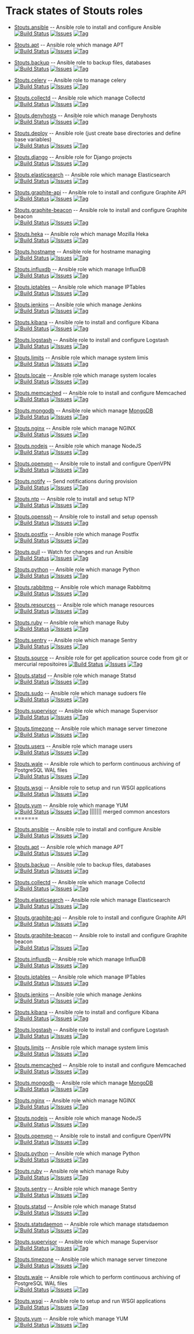 # Track states of Stouts roles

* [Stouts.ansible](https://github.com/Stouts/Stouts.ansible) -- Ansible role to install and configure Ansible  
  [![Build Status](http://img.shields.io/travis/Stouts/Stouts.ansible.svg)](https://travis-ci.org/Stouts/Stouts.ansible)
  [![Issues](http://img.shields.io/github/issues/Stouts/Stouts.ansible.svg)](https://github.com/Stouts/Stouts.ansible/issues)
  [![Tag](http://img.shields.io/github/tag/Stouts/Stouts.ansible.svg)](https://github.com/Stouts/Stouts.ansible)

* [Stouts.apt](https://github.com/Stouts/Stouts.apt) -- Ansible role which manage APT  
  [![Build Status](http://img.shields.io/travis/Stouts/Stouts.apt.svg)](https://travis-ci.org/Stouts/Stouts.apt)
  [![Issues](http://img.shields.io/github/issues/Stouts/Stouts.apt.svg)](https://github.com/Stouts/Stouts.apt/issues)
  [![Tag](http://img.shields.io/github/tag/Stouts/Stouts.apt.svg)](https://github.com/Stouts/Stouts.apt)

* [Stouts.backup](https://github.com/Stouts/Stouts.backup) -- Ansible role to backup files, databases  
  [![Build Status](http://img.shields.io/travis/Stouts/Stouts.backup.svg)](https://travis-ci.org/Stouts/Stouts.backup)
  [![Issues](http://img.shields.io/github/issues/Stouts/Stouts.backup.svg)](https://github.com/Stouts/Stouts.backup/issues)
  [![Tag](http://img.shields.io/github/tag/Stouts/Stouts.backup.svg)](https://github.com/Stouts/Stouts.backup)

* [Stouts.celery](https://github.com/Stouts/Stouts.celery) -- Ansible role to manage celery  
  [![Build Status](http://img.shields.io/travis/Stouts/Stouts.celery.svg)](https://travis-ci.org/Stouts/Stouts.celery)
  [![Issues](http://img.shields.io/github/issues/Stouts/Stouts.celery.svg)](https://github.com/Stouts/Stouts.celery/issues)
  [![Tag](http://img.shields.io/github/tag/Stouts/Stouts.celery.svg)](https://github.com/Stouts/Stouts.celery)

* [Stouts.collectd](https://github.com/Stouts/Stouts.collectd) -- Ansible role which manage Collectd  
  [![Build Status](http://img.shields.io/travis/Stouts/Stouts.collectd.svg)](https://travis-ci.org/Stouts/Stouts.collectd)
  [![Issues](http://img.shields.io/github/issues/Stouts/Stouts.collectd.svg)](https://github.com/Stouts/Stouts.collectd/issues)
  [![Tag](http://img.shields.io/github/tag/Stouts/Stouts.collectd.svg)](https://github.com/Stouts/Stouts.collectd)

* [Stouts.denyhosts](https://github.com/Stouts/Stouts.denyhosts) -- Ansible role which manage Denyhosts  
  [![Build Status](http://img.shields.io/travis/Stouts/Stouts.denyhosts.svg)](https://travis-ci.org/Stouts/Stouts.denyhosts)
  [![Issues](http://img.shields.io/github/issues/Stouts/Stouts.denyhosts.svg)](https://github.com/Stouts/Stouts.denyhosts/issues)
  [![Tag](http://img.shields.io/github/tag/Stouts/Stouts.denyhosts.svg)](https://github.com/Stouts/Stouts.denyhosts)

* [Stouts.deploy](https://github.com/Stouts/Stouts.deploy) -- Ansible role (just create base directories and define base variables)  
  [![Build Status](http://img.shields.io/travis/Stouts/Stouts.deploy.svg)](https://travis-ci.org/Stouts/Stouts.deploy)
  [![Issues](http://img.shields.io/github/issues/Stouts/Stouts.deploy.svg)](https://github.com/Stouts/Stouts.deploy/issues)
  [![Tag](http://img.shields.io/github/tag/Stouts/Stouts.deploy.svg)](https://github.com/Stouts/Stouts.deploy)

* [Stouts.django](https://github.com/Stouts/Stouts.django) -- Ansible role for Django projects  
  [![Build Status](http://img.shields.io/travis/Stouts/Stouts.django.svg)](https://travis-ci.org/Stouts/Stouts.django)
  [![Issues](http://img.shields.io/github/issues/Stouts/Stouts.django.svg)](https://github.com/Stouts/Stouts.django/issues)
  [![Tag](http://img.shields.io/github/tag/Stouts/Stouts.django.svg)](https://github.com/Stouts/Stouts.django)

* [Stouts.elasticsearch](https://github.com/Stouts/Stouts.elasticsearch) -- Ansible role which manage Elasticsearch  
  [![Build Status](http://img.shields.io/travis/Stouts/Stouts.elasticsearch.svg)](https://travis-ci.org/Stouts/Stouts.elasticsearch)
  [![Issues](http://img.shields.io/github/issues/Stouts/Stouts.elasticsearch.svg)](https://github.com/Stouts/Stouts.elasticsearch/issues)
  [![Tag](http://img.shields.io/github/tag/Stouts/Stouts.elasticsearch.svg)](https://github.com/Stouts/Stouts.elasticsearch)

* [Stouts.graphite-api](https://github.com/Stouts/Stouts.graphite-api) -- Ansible role to install and configure Graphite API  
  [![Build Status](http://img.shields.io/travis/Stouts/Stouts.graphite-api.svg)](https://travis-ci.org/Stouts/Stouts.graphite-api)
  [![Issues](http://img.shields.io/github/issues/Stouts/Stouts.graphite-api.svg)](https://github.com/Stouts/Stouts.graphite-api/issues)
  [![Tag](http://img.shields.io/github/tag/Stouts/Stouts.graphite-api.svg)](https://github.com/Stouts/Stouts.graphite-api)

* [Stouts.graphite-beacon](https://github.com/Stouts/Stouts.graphite-beacon) -- Ansible role to install and configure Graphite beacon  
  [![Build Status](http://img.shields.io/travis/Stouts/Stouts.graphite-beacon.svg)](https://travis-ci.org/Stouts/Stouts.graphite-beacon)
  [![Issues](http://img.shields.io/github/issues/Stouts/Stouts.graphite-beacon.svg)](https://github.com/Stouts/Stouts.graphite-beacon/issues)
  [![Tag](http://img.shields.io/github/tag/Stouts/Stouts.graphite-beacon.svg)](https://github.com/Stouts/Stouts.graphite-beacon)

* [Stouts.heka](https://github.com/Stouts/Stouts.heka) -- Ansible role which manage Mozilla Heka  
  [![Build Status](http://img.shields.io/travis/Stouts/Stouts.heka.svg)](https://travis-ci.org/Stouts/Stouts.heka)
  [![Issues](http://img.shields.io/github/issues/Stouts/Stouts.heka.svg)](https://github.com/Stouts/Stouts.heka/issues)
  [![Tag](http://img.shields.io/github/tag/Stouts/Stouts.heka.svg)](https://github.com/Stouts/Stouts.heka)

* [Stouts.hostname](https://github.com/Stouts/Stouts.hostname) -- Ansible role for hostname managing  
  [![Build Status](http://img.shields.io/travis/Stouts/Stouts.hostname.svg)](https://travis-ci.org/Stouts/Stouts.hostname)
  [![Issues](http://img.shields.io/github/issues/Stouts/Stouts.hostname.svg)](https://github.com/Stouts/Stouts.hostname/issues)
  [![Tag](http://img.shields.io/github/tag/Stouts/Stouts.hostname.svg)](https://github.com/Stouts/Stouts.hostname)

* [Stouts.influxdb](https://github.com/Stouts/Stouts.influxdb) -- Ansible role which manage InfluxDB  
  [![Build Status](http://img.shields.io/travis/Stouts/Stouts.influxdb.svg)](https://travis-ci.org/Stouts/Stouts.influxdb)
  [![Issues](http://img.shields.io/github/issues/Stouts/Stouts.influxdb.svg)](https://github.com/Stouts/Stouts.influxdb/issues)
  [![Tag](http://img.shields.io/github/tag/Stouts/Stouts.influxdb.svg)](https://github.com/Stouts/Stouts.influxdb)

* [Stouts.iptables](https://github.com/Stouts/Stouts.iptables) -- Ansible role which manage IPTables  
  [![Build Status](http://img.shields.io/travis/Stouts/Stouts.iptables.svg)](https://travis-ci.org/Stouts/Stouts.iptables)
  [![Issues](http://img.shields.io/github/issues/Stouts/Stouts.iptables.svg)](https://github.com/Stouts/Stouts.iptables/issues)
  [![Tag](http://img.shields.io/github/tag/Stouts/Stouts.iptables.svg)](https://github.com/Stouts/Stouts.iptables)

* [Stouts.jenkins](https://github.com/Stouts/Stouts.jenkins) -- Ansible role which manage Jenkins  
  [![Build Status](http://img.shields.io/travis/Stouts/Stouts.jenkins.svg)](https://travis-ci.org/Stouts/Stouts.jenkins)
  [![Issues](http://img.shields.io/github/issues/Stouts/Stouts.jenkins.svg)](https://github.com/Stouts/Stouts.jenkins/issues)
  [![Tag](http://img.shields.io/github/tag/Stouts/Stouts.jenkins.svg)](https://github.com/Stouts/Stouts.jenkins)

* [Stouts.kibana](https://github.com/Stouts/Stouts.kibana) -- Ansible role to install and configure Kibana  
  [![Build Status](http://img.shields.io/travis/Stouts/Stouts.kibana.svg)](https://travis-ci.org/Stouts/Stouts.kibana)
  [![Issues](http://img.shields.io/github/issues/Stouts/Stouts.kibana.svg)](https://github.com/Stouts/Stouts.kibana/issues)
  [![Tag](http://img.shields.io/github/tag/Stouts/Stouts.kibana.svg)](https://github.com/Stouts/Stouts.kibana)

* [Stouts.logstash](https://github.com/Stouts/Stouts.logstash) -- Ansible role to install and configure Logstash  
  [![Build Status](http://img.shields.io/travis/Stouts/Stouts.logstash.svg)](https://travis-ci.org/Stouts/Stouts.logstash)
  [![Issues](http://img.shields.io/github/issues/Stouts/Stouts.logstash.svg)](https://github.com/Stouts/Stouts.logstash/issues)
  [![Tag](http://img.shields.io/github/tag/Stouts/Stouts.logstash.svg)](https://github.com/Stouts/Stouts.logstash)

* [Stouts.limits](https://github.com/Stouts/Stouts.limits) -- Ansible role which manage system limis  
  [![Build Status](http://img.shields.io/travis/Stouts/Stouts.limits.svg)](https://travis-ci.org/Stouts/Stouts.limits)
  [![Issues](http://img.shields.io/github/issues/Stouts/Stouts.limits.svg)](https://github.com/Stouts/Stouts.limits/issues)
  [![Tag](http://img.shields.io/github/tag/Stouts/Stouts.limits.svg)](https://github.com/Stouts/Stouts.limits)

* [Stouts.locale](https://github.com/Stouts/Stouts.locale) -- Ansible role which manage system locales  
  [![Build Status](http://img.shields.io/travis/Stouts/Stouts.locale.svg)](https://travis-ci.org/Stouts/Stouts.locale)
  [![Issues](http://img.shields.io/github/issues/Stouts/Stouts.locale.svg)](https://github.com/Stouts/Stouts.locale/issues)
  [![Tag](http://img.shields.io/github/tag/Stouts/Stouts.locale.svg)](https://github.com/Stouts/Stouts.locale)

* [Stouts.memcached](https://github.com/Stouts/Stouts.memcached) -- Ansible role to install and configure Memcached  
  [![Build Status](http://img.shields.io/travis/Stouts/Stouts.memcached.svg)](https://travis-ci.org/Stouts/Stouts.memcached)
  [![Issues](http://img.shields.io/github/issues/Stouts/Stouts.memcached.svg)](https://github.com/Stouts/Stouts.memcached/issues)
  [![Tag](http://img.shields.io/github/tag/Stouts/Stouts.memcached.svg)](https://github.com/Stouts/Stouts.memcached)

* [Stouts.mongodb](https://github.com/Stouts/Stouts.mongodb) -- Ansible role which manage [MongoDB](http://www.mongodb.org/)  
  [![Build Status](http://img.shields.io/travis/Stouts/Stouts.mongodb.svg)](https://travis-ci.org/Stouts/Stouts.mongodb)
  [![Issues](http://img.shields.io/github/issues/Stouts/Stouts.mongodb.svg)](https://github.com/Stouts/Stouts.mongodb/issues)
  [![Tag](http://img.shields.io/github/tag/Stouts/Stouts.mongodb.svg)](https://github.com/Stouts/Stouts.mongodb)

* [Stouts.nginx](https://github.com/Stouts/Stouts.nginx) -- Ansible role which manage NGINX  
  [![Build Status](http://img.shields.io/travis/Stouts/Stouts.nginx.svg)](https://travis-ci.org/Stouts/Stouts.nginx)
  [![Issues](http://img.shields.io/github/issues/Stouts/Stouts.nginx.svg)](https://github.com/Stouts/Stouts.nginx/issues)
  [![Tag](http://img.shields.io/github/tag/Stouts/Stouts.nginx.svg)](https://github.com/Stouts/Stouts.nginx)

* [Stouts.nodejs](https://github.com/Stouts/Stouts.nodejs) -- Ansible role which manage NodeJS  
  [![Build Status](http://img.shields.io/travis/Stouts/Stouts.nodejs.svg)](https://travis-ci.org/Stouts/Stouts.nodejs)
  [![Issues](http://img.shields.io/github/issues/Stouts/Stouts.nodejs.svg)](https://github.com/Stouts/Stouts.nodejs/issues)
  [![Tag](http://img.shields.io/github/tag/Stouts/Stouts.nodejs.svg)](https://github.com/Stouts/Stouts.nodejs)

* [Stouts.openvpn](https://github.com/Stouts/Stouts.openvpn) -- Ansible role to install and configure OpenVPN  
  [![Build Status](http://img.shields.io/travis/Stouts/Stouts.openvpn.svg)](https://travis-ci.org/Stouts/Stouts.openvpn)
  [![Issues](http://img.shields.io/github/issues/Stouts/Stouts.openvpn.svg)](https://github.com/Stouts/Stouts.openvpn/issues)
  [![Tag](http://img.shields.io/github/tag/Stouts/Stouts.openvpn.svg)](https://github.com/Stouts/Stouts.openvpn)

* [Stouts.notify](https://github.com/Stouts/Stouts.notify) -- Send notifications during provision  
  [![Build Status](http://img.shields.io/travis/Stouts/Stouts.notify.svg)](https://travis-ci.org/Stouts/Stouts.notify)
  [![Issues](http://img.shields.io/github/issues/Stouts/Stouts.notify.svg)](https://github.com/Stouts/Stouts.notify/issues)
  [![Tag](http://img.shields.io/github/tag/Stouts/Stouts.notify.svg)](https://github.com/Stouts/Stouts.notify)

* [Stouts.ntp](https://github.com/Stouts/Stouts.ntp) -- Ansible role to install and setup NTP  
  [![Build Status](http://img.shields.io/travis/Stouts/Stouts.ntp.svg)](https://travis-ci.org/Stouts/Stouts.ntp)
  [![Issues](http://img.shields.io/github/issues/Stouts/Stouts.ntp.svg)](https://github.com/Stouts/Stouts.ntp/issues)
  [![Tag](http://img.shields.io/github/tag/Stouts/Stouts.ntp.svg)](https://github.com/Stouts/Stouts.ntp)

* [Stouts.openssh](https://github.com/Stouts/Stouts.openssh) -- Ansible role to install and setup openssh  
  [![Build Status](http://img.shields.io/travis/Stouts/Stouts.openssh.svg)](https://travis-ci.org/Stouts/Stouts.openssh)
  [![Issues](http://img.shields.io/github/issues/Stouts/Stouts.openssh.svg)](https://github.com/Stouts/Stouts.openssh/issues)
  [![Tag](http://img.shields.io/github/tag/Stouts/Stouts.openssh.svg)](https://github.com/Stouts/Stouts.openssh)

* [Stouts.postfix](https://github.com/Stouts/Stouts.postfix) -- Ansible role which manage Postfix  
  [![Build Status](http://img.shields.io/travis/Stouts/Stouts.postfix.svg)](https://travis-ci.org/Stouts/Stouts.postfix)
  [![Issues](http://img.shields.io/github/issues/Stouts/Stouts.postfix.svg)](https://github.com/Stouts/Stouts.postfix/issues)
  [![Tag](http://img.shields.io/github/tag/Stouts/Stouts.postfix.svg)](https://github.com/Stouts/Stouts.postfix)

* [Stouts.pull](https://github.com/Stouts/Stouts.pull) -- Watch for changes and run Ansible  
  [![Build Status](http://img.shields.io/travis/Stouts/Stouts.pull.svg)](https://travis-ci.org/Stouts/Stouts.pull)
  [![Issues](http://img.shields.io/github/issues/Stouts/Stouts.pull.svg)](https://github.com/Stouts/Stouts.pull/issues)
  [![Tag](http://img.shields.io/github/tag/Stouts/Stouts.pull.svg)](https://github.com/Stouts/Stouts.pull)

* [Stouts.python](https://github.com/Stouts/Stouts.python) -- Ansible role which manage Python  
  [![Build Status](http://img.shields.io/travis/Stouts/Stouts.python.svg)](https://travis-ci.org/Stouts/Stouts.python)
  [![Issues](http://img.shields.io/github/issues/Stouts/Stouts.python.svg)](https://github.com/Stouts/Stouts.python/issues)
  [![Tag](http://img.shields.io/github/tag/Stouts/Stouts.python.svg)](https://github.com/Stouts/Stouts.python)

* [Stouts.rabbitmq](https://github.com/Stouts/Stouts.rabbitmq) -- Ansible role which manage Rabbitmq  
  [![Build Status](http://img.shields.io/travis/Stouts/Stouts.rabbitmq.svg)](https://travis-ci.org/Stouts/Stouts.rabbitmq)
  [![Issues](http://img.shields.io/github/issues/Stouts/Stouts.rabbitmq.svg)](https://github.com/Stouts/Stouts.rabbitmq/issues)
  [![Tag](http://img.shields.io/github/tag/Stouts/Stouts.rabbitmq.svg)](https://github.com/Stouts/Stouts.rabbitmq)

* [Stouts.resources](https://github.com/Stouts/Stouts.resources) -- Ansible role which manage resources  
  [![Build Status](http://img.shields.io/travis/Stouts/Stouts.resources.svg)](https://travis-ci.org/Stouts/Stouts.resources)
  [![Issues](http://img.shields.io/github/issues/Stouts/Stouts.resources.svg)](https://github.com/Stouts/Stouts.resources/issues)
  [![Tag](http://img.shields.io/github/tag/Stouts/Stouts.resources.svg)](https://github.com/Stouts/Stouts.resources)

* [Stouts.ruby](https://github.com/Stouts/Stouts.ruby) -- Ansible role which manage Ruby  
  [![Build Status](http://img.shields.io/travis/Stouts/Stouts.ruby.svg)](https://travis-ci.org/Stouts/Stouts.ruby)
  [![Issues](http://img.shields.io/github/issues/Stouts/Stouts.ruby.svg)](https://github.com/Stouts/Stouts.ruby/issues)
  [![Tag](http://img.shields.io/github/tag/Stouts/Stouts.ruby.svg)](https://github.com/Stouts/Stouts.ruby)

* [Stouts.sentry](https://github.com/Stouts/Stouts.sentry) -- Ansible role which manage Sentry  
  [![Build Status](http://img.shields.io/travis/Stouts/Stouts.sentry.svg)](https://travis-ci.org/Stouts/Stouts.sentry)
  [![Issues](http://img.shields.io/github/issues/Stouts/Stouts.sentry.svg)](https://github.com/Stouts/Stouts.sentry/issues)
  [![Tag](http://img.shields.io/github/tag/Stouts/Stouts.sentry.svg)](https://github.com/Stouts/Stouts.sentry)

* [Stouts.source](https://github.com/Stouts/Stouts.source) -- Ansible role for get application source code from git or mercurial repositoires
  [![Build Status](http://img.shields.io/travis/Stouts/Stouts.source.svg)](https://travis-ci.org/Stouts/Stouts.source)
  [![Issues](http://img.shields.io/github/issues/Stouts/Stouts.source.svg)](https://github.com/Stouts/Stouts.source/issues)
  [![Tag](http://img.shields.io/github/tag/Stouts/Stouts.source.svg)](https://github.com/Stouts/Stouts.source)

* [Stouts.statsd](https://github.com/Stouts/Stouts.statsd) -- Ansible role which manage Statsd  
  [![Build Status](http://img.shields.io/travis/Stouts/Stouts.statsd.svg)](https://travis-ci.org/Stouts/Stouts.statsd)
  [![Issues](http://img.shields.io/github/issues/Stouts/Stouts.statsd.svg)](https://github.com/Stouts/Stouts.statsd/issues)
  [![Tag](http://img.shields.io/github/tag/Stouts/Stouts.statsd.svg)](https://github.com/Stouts/Stouts.statsd)

* [Stouts.sudo](https://github.com/Stouts/Stouts.sudo) -- Ansible role which manage sudoers file  
  [![Build Status](http://img.shields.io/travis/Stouts/Stouts.sudo.svg)](https://travis-ci.org/Stouts/Stouts.sudo)
  [![Issues](http://img.shields.io/github/issues/Stouts/Stouts.sudo.svg)](https://github.com/Stouts/Stouts.sudo/issues)
  [![Tag](http://img.shields.io/github/tag/Stouts/Stouts.supervisor.svg)](https://github.com/Stouts/Stouts.sudo)

* [Stouts.supervisor](https://github.com/Stouts/Stouts.supervisor) -- Ansible role which manage Supervisor  
  [![Build Status](http://img.shields.io/travis/Stouts/Stouts.supervisor.svg)](https://travis-ci.org/Stouts/Stouts.supervisor)
  [![Issues](http://img.shields.io/github/issues/Stouts/Stouts.supervisor.svg)](https://github.com/Stouts/Stouts.supervisor/issues)
  [![Tag](http://img.shields.io/github/tag/Stouts/Stouts.supervisor.svg)](https://github.com/Stouts/Stouts.supervisor)

* [Stouts.timezone](https://github.com/Stouts/Stouts.timezone) -- Ansible role which manage server timezone  
  [![Build Status](http://img.shields.io/travis/Stouts/Stouts.timezone.svg)](https://travis-ci.org/Stouts/Stouts.timezone)
  [![Issues](http://img.shields.io/github/issues/Stouts/Stouts.timezone.svg)](https://github.com/Stouts/Stouts.timezone/issues)
  [![Tag](http://img.shields.io/github/tag/Stouts/Stouts.timezone.svg)](https://github.com/Stouts/Stouts.timezone)

* [Stouts.users](https://github.com/Stouts/Stouts.users) -- Ansible role which manage users  
  [![Build Status](http://img.shields.io/travis/Stouts/Stouts.users.svg)](https://travis-ci.org/Stouts/Stouts.users)
  [![Issues](http://img.shields.io/github/issues/Stouts/Stouts.users.svg)](https://github.com/Stouts/Stouts.users/issues)
  [![Tag](http://img.shields.io/github/tag/Stouts/Stouts.users.svg)](https://github.com/Stouts/Stouts.users)

* [Stouts.wale](https://github.com/Stouts/Stouts.wale) -- Ansible role which to perform continuous archiving of PostgreSQL WAL files  
  [![Build Status](http://img.shields.io/travis/Stouts/Stouts.wale.svg)](https://travis-ci.org/Stouts/Stouts.wale)
  [![Issues](http://img.shields.io/github/issues/Stouts/Stouts.wale.svg)](https://github.com/Stouts/Stouts.wale/issues)
  [![Tag](http://img.shields.io/github/tag/Stouts/Stouts.wale.svg)](https://github.com/Stouts/Stouts.wale)

* [Stouts.wsgi](https://github.com/Stouts/Stouts.wsgi) -- Ansible role to setup and run WSGI applications  
  [![Build Status](http://img.shields.io/travis/Stouts/Stouts.wsgi.svg)](https://travis-ci.org/Stouts/Stouts.wsgi)
  [![Issues](http://img.shields.io/github/issues/Stouts/Stouts.wsgi.svg)](https://github.com/Stouts/Stouts.wsgi/issues)
  [![Tag](http://img.shields.io/github/tag/Stouts/Stouts.wsgi.svg)](https://github.com/Stouts/Stouts.wsgi)

* [Stouts.yum](https://github.com/Stouts/Stouts.yum) -- Ansible role which manage YUM  
  [![Build Status](http://img.shields.io/travis/Stouts/Stouts.yum.svg)](https://travis-ci.org/Stouts/Stouts.yum)
  [![Issues](http://img.shields.io/github/issues/Stouts/Stouts.yum.svg)](https://github.com/Stouts/Stouts.yum/issues)
  [![Tag](http://img.shields.io/github/tag/Stouts/Stouts.yum.svg)](https://github.com/Stouts/Stouts.yum)
||||||| merged common ancestors
=======

* [Stouts.ansible](https://github.com/Stouts/Stouts.ansible) -- Ansible role to install and configure Ansible  
  [![Build Status](http://img.shields.io/travis/Stouts/Stouts.ansible.svg)](https://travis-ci.org/Stouts/Stouts.ansible)
  [![Issues](http://img.shields.io/github/issues/Stouts/Stouts.ansible.svg)](https://github.com/Stouts/Stouts.ansible/issues)
  [![Tag](http://img.shields.io/github/tag/Stouts/Stouts.ansible.svg)](https://github.com/Stouts/Stouts.ansible)

* [Stouts.apt](https://github.com/Stouts/Stouts.apt) -- Ansible role which manage APT  
  [![Build Status](http://img.shields.io/travis/Stouts/Stouts.apt.svg)](https://travis-ci.org/Stouts/Stouts.apt)
  [![Issues](http://img.shields.io/github/issues/Stouts/Stouts.apt.svg)](https://github.com/Stouts/Stouts.apt/issues)
  [![Tag](http://img.shields.io/github/tag/Stouts/Stouts.apt.svg)](https://github.com/Stouts/Stouts.apt)

* [Stouts.backup](https://github.com/Stouts/Stouts.backup) -- Ansible role to backup files, databases  
  [![Build Status](http://img.shields.io/travis/Stouts/Stouts.backup.svg)](https://travis-ci.org/Stouts/Stouts.backup)
  [![Issues](http://img.shields.io/github/issues/Stouts/Stouts.backup.svg)](https://github.com/Stouts/Stouts.backup/issues)
  [![Tag](http://img.shields.io/github/tag/Stouts/Stouts.backup.svg)](https://github.com/Stouts/Stouts.backup)

* [Stouts.collectd](https://github.com/Stouts/Stouts.collectd) -- Ansible role which manage Collectd  
  [![Build Status](http://img.shields.io/travis/Stouts/Stouts.collectd.svg)](https://travis-ci.org/Stouts/Stouts.collectd)
  [![Issues](http://img.shields.io/github/issues/Stouts/Stouts.collectd.svg)](https://github.com/Stouts/Stouts.collectd/issues)
  [![Tag](http://img.shields.io/github/tag/Stouts/Stouts.collectd.svg)](https://github.com/Stouts/Stouts.apt)

* [Stouts.elasticsearch](https://github.com/Stouts/Stouts.elasticsearch) -- Ansible role which manage Elasticsearch  
  [![Build Status](http://img.shields.io/travis/Stouts/Stouts.elasticsearch.svg)](https://travis-ci.org/Stouts/Stouts.elasticsearch)
  [![Issues](http://img.shields.io/github/issues/Stouts/Stouts.elasticsearch.svg)](https://github.com/Stouts/Stouts.elasticsearch/issues)
  [![Tag](http://img.shields.io/github/tag/Stouts/Stouts.elasticsearch.svg)](https://github.com/Stouts/Stouts.apt)

* [Stouts.graphite-api](https://github.com/Stouts/Stouts.graphite-api) -- Ansible role to install and configure Graphite API  
  [![Build Status](http://img.shields.io/travis/Stouts/Stouts.graphite-api.svg)](https://travis-ci.org/Stouts/Stouts.graphite-api)
  [![Issues](http://img.shields.io/github/issues/Stouts/Stouts.graphite-api.svg)](https://github.com/Stouts/Stouts.graphite-api/issues)
  [![Tag](http://img.shields.io/github/tag/Stouts/Stouts.graphite-api.svg)](https://github.com/Stouts/Stouts.graphite-api)

* [Stouts.graphite-beacon](https://github.com/Stouts/Stouts.graphite-beacon) -- Ansible role to install and configure Graphite beacon  
  [![Build Status](http://img.shields.io/travis/Stouts/Stouts.graphite-beacon.svg)](https://travis-ci.org/Stouts/Stouts.graphite-beacon)
  [![Issues](http://img.shields.io/github/issues/Stouts/Stouts.graphite-beacon.svg)](https://github.com/Stouts/Stouts.graphite-beacon/issues)
  [![Tag](http://img.shields.io/github/tag/Stouts/Stouts.graphite-beacon.svg)](https://github.com/Stouts/Stouts.graphite-beacon)

* [Stouts.influxdb](https://github.com/Stouts/Stouts.influxdb) -- Ansible role which manage InfluxDB  
  [![Build Status](http://img.shields.io/travis/Stouts/Stouts.influxdb.svg)](https://travis-ci.org/Stouts/Stouts.influxdb)
  [![Issues](http://img.shields.io/github/issues/Stouts/Stouts.influxdb.svg)](https://github.com/Stouts/Stouts.influxdb/issues)
  [![Tag](http://img.shields.io/github/tag/Stouts/Stouts.influxdb.svg)](https://github.com/Stouts/Stouts.influxdb)

* [Stouts.iptables](https://github.com/Stouts/Stouts.iptables) -- Ansible role which manage IPTables  
  [![Build Status](http://img.shields.io/travis/Stouts/Stouts.iptables.svg)](https://travis-ci.org/Stouts/Stouts.iptables)
  [![Issues](http://img.shields.io/github/issues/Stouts/Stouts.iptables.svg)](https://github.com/Stouts/Stouts.iptables/issues)
  [![Tag](http://img.shields.io/github/tag/Stouts/Stouts.iptables.svg)](https://github.com/Stouts/Stouts.iptables)

* [Stouts.jenkins](https://github.com/Stouts/Stouts.jenkins) -- Ansible role which manage Jenkins  
  [![Build Status](http://img.shields.io/travis/Stouts/Stouts.jenkins.svg)](https://travis-ci.org/Stouts/Stouts.jenkins)
  [![Issues](http://img.shields.io/github/issues/Stouts/Stouts.jenkins.svg)](https://github.com/Stouts/Stouts.jenkins/issues)
  [![Tag](http://img.shields.io/github/tag/Stouts/Stouts.jenkins.svg)](https://github.com/Stouts/Stouts.jenkins)

* [Stouts.kibana](https://github.com/Stouts/Stouts.kibana) -- Ansible role to install and configure Kibana  
  [![Build Status](http://img.shields.io/travis/Stouts/Stouts.kibana.svg)](https://travis-ci.org/Stouts/Stouts.kibana)
  [![Issues](http://img.shields.io/github/issues/Stouts/Stouts.kibana.svg)](https://github.com/Stouts/Stouts.kibana/issues)
  [![Tag](http://img.shields.io/github/tag/Stouts/Stouts.kibana.svg)](https://github.com/Stouts/Stouts.kibana)

* [Stouts.logstash](https://github.com/Stouts/Stouts.logstash) -- Ansible role to install and configure Logstash  
  [![Build Status](http://img.shields.io/travis/Stouts/Stouts.logstash.svg)](https://travis-ci.org/Stouts/Stouts.logstash)
  [![Issues](http://img.shields.io/github/issues/Stouts/Stouts.logstash.svg)](https://github.com/Stouts/Stouts.logstash/issues)
  [![Tag](http://img.shields.io/github/tag/Stouts/Stouts.logstash.svg)](https://github.com/Stouts/Stouts.logstash)

* [Stouts.limits](https://github.com/Stouts/Stouts.limits) -- Ansible role which manage system limis  
  [![Build Status](http://img.shields.io/travis/Stouts/Stouts.limits.svg)](https://travis-ci.org/Stouts/Stouts.limits)
  [![Issues](http://img.shields.io/github/issues/Stouts/Stouts.limits.svg)](https://github.com/Stouts/Stouts.limits/issues)
  [![Tag](http://img.shields.io/github/tag/Stouts/Stouts.limits.svg)](https://github.com/Stouts/Stouts.limits)

* [Stouts.memcached](https://github.com/Stouts/Stouts.memcached) -- Ansible role to install and configure Memcached  
  [![Build Status](http://img.shields.io/travis/Stouts/Stouts.memcached.svg)](https://travis-ci.org/Stouts/Stouts.memcached)
  [![Issues](http://img.shields.io/github/issues/Stouts/Stouts.memcached.svg)](https://github.com/Stouts/Stouts.memcached/issues)
  [![Tag](http://img.shields.io/github/tag/Stouts/Stouts.memcached.svg)](https://github.com/Stouts/Stouts.memcached)

* [Stouts.mongodb](https://github.com/Stouts/Stouts.mongodb) -- Ansible role which manage [MongoDB](http://www.mongodb.org/)  
  [![Build Status](http://img.shields.io/travis/Stouts/Stouts.mongodb.svg)](https://travis-ci.org/Stouts/Stouts.mongodb)
  [![Issues](http://img.shields.io/github/issues/Stouts/Stouts.mongodb.svg)](https://github.com/Stouts/Stouts.mongodb/issues)
  [![Tag](http://img.shields.io/github/tag/Stouts/Stouts.mongodb.svg)](https://github.com/Stouts/Stouts.mongodb)

* [Stouts.nginx](https://github.com/Stouts/Stouts.nginx) -- Ansible role which manage NGINX  
  [![Build Status](http://img.shields.io/travis/Stouts/Stouts.nginx.svg)](https://travis-ci.org/Stouts/Stouts.nginx)
  [![Issues](http://img.shields.io/github/issues/Stouts/Stouts.nginx.svg)](https://github.com/Stouts/Stouts.nginx/issues)
  [![Tag](http://img.shields.io/github/tag/Stouts/Stouts.nginx.svg)](https://github.com/Stouts/Stouts.nginx)

* [Stouts.nodejs](https://github.com/Stouts/Stouts.nodejs) -- Ansible role which manage NodeJS  
  [![Build Status](http://img.shields.io/travis/Stouts/Stouts.nodejs.svg)](https://travis-ci.org/Stouts/Stouts.nodejs)
  [![Issues](http://img.shields.io/github/issues/Stouts/Stouts.nodejs.svg)](https://github.com/Stouts/Stouts.nodejs/issues)
  [![Tag](http://img.shields.io/github/tag/Stouts/Stouts.nodejs.svg)](https://github.com/Stouts/Stouts.nodejs)

* [Stouts.openvpn](https://github.com/Stouts/Stouts.openvpn) -- Ansible role to install and configure OpenVPN  
  [![Build Status](http://img.shields.io/travis/Stouts/Stouts.openvpn.svg)](https://travis-ci.org/Stouts/Stouts.openvpn)
  [![Issues](http://img.shields.io/github/issues/Stouts/Stouts.openvpn.svg)](https://github.com/Stouts/Stouts.openvpn/issues)
  [![Tag](http://img.shields.io/github/tag/Stouts/Stouts.openvpn.svg)](https://github.com/Stouts/Stouts.openvpn)

* [Stouts.python](https://github.com/Stouts/Stouts.python) -- Ansible role which manage Python  
  [![Build Status](http://img.shields.io/travis/Stouts/Stouts.python.svg)](https://travis-ci.org/Stouts/Stouts.python)
  [![Issues](http://img.shields.io/github/issues/Stouts/Stouts.python.svg)](https://github.com/Stouts/Stouts.python/issues)
  [![Tag](http://img.shields.io/github/tag/Stouts/Stouts.python.svg)](https://github.com/Stouts/Stouts.python)

* [Stouts.ruby](https://github.com/Stouts/Stouts.ruby) -- Ansible role which manage Ruby  
  [![Build Status](http://img.shields.io/travis/Stouts/Stouts.ruby.svg)](https://travis-ci.org/Stouts/Stouts.ruby)
  [![Issues](http://img.shields.io/github/issues/Stouts/Stouts.ruby.svg)](https://github.com/Stouts/Stouts.ruby/issues)
  [![Tag](http://img.shields.io/github/tag/Stouts/Stouts.ruby.svg)](https://github.com/Stouts/Stouts.ruby)

* [Stouts.sentry](https://github.com/Stouts/Stouts.sentry) -- Ansible role which manage Sentry  
  [![Build Status](http://img.shields.io/travis/Stouts/Stouts.sentry.svg)](https://travis-ci.org/Stouts/Stouts.sentry)
  [![Issues](http://img.shields.io/github/issues/Stouts/Stouts.sentry.svg)](https://github.com/Stouts/Stouts.sentry/issues)
  [![Tag](http://img.shields.io/github/tag/Stouts/Stouts.sentry.svg)](https://github.com/Stouts/Stouts.sentry)

* [Stouts.statsd](https://github.com/Stouts/Stouts.statsd) -- Ansible role which manage Statsd  
  [![Build Status](http://img.shields.io/travis/Stouts/Stouts.statsd.svg)](https://travis-ci.org/Stouts/Stouts.statsd)
  [![Issues](http://img.shields.io/github/issues/Stouts/Stouts.statsd.svg)](https://github.com/Stouts/Stouts.statsd/issues)
  [![Tag](http://img.shields.io/github/tag/Stouts/Stouts.statsd.svg)](https://github.com/Stouts/Stouts.statsd)

* [Stouts.statsdaemon](https://github.com/Stouts/Stouts.statsdaemon) -- Ansible role which manage statsdaemon  
  [![Build Status](http://img.shields.io/travis/Stouts/Stouts.statsdaemon.svg)](https://travis-ci.org/Stouts/Stouts.statsdaemon)
  [![Issues](http://img.shields.io/github/issues/Stouts/Stouts.statsdaemon.svg)](https://github.com/Stouts/Stouts.statsdaemon/issues)
  [![Tag](http://img.shields.io/github/tag/Stouts/Stouts.statsdaemon.svg)](https://github.com/Stouts/Stouts.statsdaemon)

* [Stouts.supervisor](https://github.com/Stouts/Stouts.supervisor) -- Ansible role which manage Supervisor  
  [![Build Status](http://img.shields.io/travis/Stouts/Stouts.supervisor.svg)](https://travis-ci.org/Stouts/Stouts.supervisor)
  [![Issues](http://img.shields.io/github/issues/Stouts/Stouts.supervisor.svg)](https://github.com/Stouts/Stouts.supervisor/issues)
  [![Tag](http://img.shields.io/github/tag/Stouts/Stouts.supervisor.svg)](https://github.com/Stouts/Stouts.supervisor)

* [Stouts.timezone](https://github.com/Stouts/Stouts.timezone) -- Ansible role which manage server timezone  
  [![Build Status](http://img.shields.io/travis/Stouts/Stouts.timezone.svg)](https://travis-ci.org/Stouts/Stouts.timezone)
  [![Issues](http://img.shields.io/github/issues/Stouts/Stouts.timezone.svg)](https://github.com/Stouts/Stouts.timezone/issues)
  [![Tag](http://img.shields.io/github/tag/Stouts/Stouts.timezone.svg)](https://github.com/Stouts/Stouts.timezone)

* [Stouts.wale](https://github.com/Stouts/Stouts.wale) -- Ansible role which to perform continuous archiving of PostgreSQL WAL files  
  [![Build Status](http://img.shields.io/travis/Stouts/Stouts.wale.svg)](https://travis-ci.org/Stouts/Stouts.wale)
  [![Issues](http://img.shields.io/github/issues/Stouts/Stouts.wale.svg)](https://github.com/Stouts/Stouts.wale/issues)
  [![Tag](http://img.shields.io/github/tag/Stouts/Stouts.wale.svg)](https://github.com/Stouts/Stouts.wale)

* [Stouts.wsgi](https://github.com/Stouts/Stouts.wsgi) -- Ansible role to setup and run WSGI applications  
  [![Build Status](http://img.shields.io/travis/Stouts/Stouts.wsgi.svg)](https://travis-ci.org/Stouts/Stouts.wsgi)
  [![Issues](http://img.shields.io/github/issues/Stouts/Stouts.wsgi.svg)](https://github.com/Stouts/Stouts.wsgi/issues)
  [![Tag](http://img.shields.io/github/tag/Stouts/Stouts.wsgi.svg)](https://github.com/Stouts/Stouts.wsgi)

* [Stouts.yum](https://github.com/Stouts/Stouts.yum) -- Ansible role which manage YUM  
  [![Build Status](http://img.shields.io/travis/Stouts/Stouts.yum.svg)](https://travis-ci.org/Stouts/Stouts.yum)
  [![Issues](http://img.shields.io/github/issues/Stouts/Stouts.yum.svg)](https://github.com/Stouts/Stouts.yum/issues)
  [![Tag](http://img.shields.io/github/tag/Stouts/Stouts.yum.svg)](https://github.com/Stouts/Stouts.yum)
